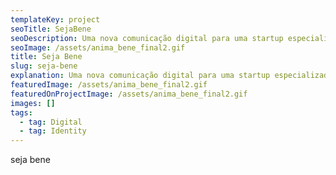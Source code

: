 ```yaml
---
templateKey: project
seoTitle: SejaBene
seoDescription: Uma nova comunicação digital para uma startup especializada em benefícios
seoImage: /assets/anima_bene_final2.gif
title: Seja Bene
slug: seja-bene
explanation: Uma nova comunicação digital para uma startup especializada em benefícios
featuredImage: /assets/anima_bene_final2.gif
featuredOnProjectImage: /assets/anima_bene_final2.gif
images: []
tags:
  - tag: Digital
  - tag: Identity
---
```

seja bene
